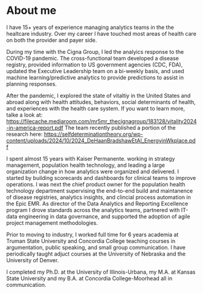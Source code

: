 # About me

I have 15+ years of experience managing analytics teams in the the healtcare industry. Over my career I have touched most areas of health care on both the provider and payer side.  

During my time with the Cigna Group, I led the analyics response to the COVID-19 pandemic. The cross-functional team developed a disease registry, provided information to US government agencies (CDC, FDA), updated the Executive Leadership team on a bi-weekly basis, and used machine learning/predictive analytics to provide predictions to assist in planning responses. 

After the pandemic, I explored the state of vitaltiy in the United States and abroad along with health attitudes, behaviors, social determinants of health, and experiences with the health care system. If you want to learn more, talke a look at: https://filecache.mediaroom.com/mr5mr_thecignagroup/183128/vitality2024-in-america-report.pdf  The team recently published a portion of the research here: https://selfdeterminationtheory.org/wp-content/uploads/2024/10/2024_DeHaanBradshawEtAl_EnergyinWkplace.pdf

I spent almost 15 years with Kaiser Permanente. working in strategy management, population health technology, and leading a large organization change in how analytics were organized and delivered.  I started by building scorecards and dashboards for clinical teams to improve operations. I was next the chief product owner for the population health technology department supervising the end-to-end build and maintanence of disease registries, analytics insights, and clincial process automation in the Epic EMR. As director of the Data Analytics and Reporting Excellence program I drove standards across the analytics teams, partnered with IT-data engineering in data governance, and supported the adoption of agile project management methodologies. 

Prior to moving to industry, I worked full time for 6 years academia at Truman State University and Concordia College teaching courses in argumentation, public speaking, and small group communication. I have periodically taught adjuct courses at the University of Nebraska and the University of Denver.

I completed my Ph.D. at the University of Illinois-Urbana, my M.A. at Kansas State University and my B.A. at Concordia College-Moorhead all in communication. 

